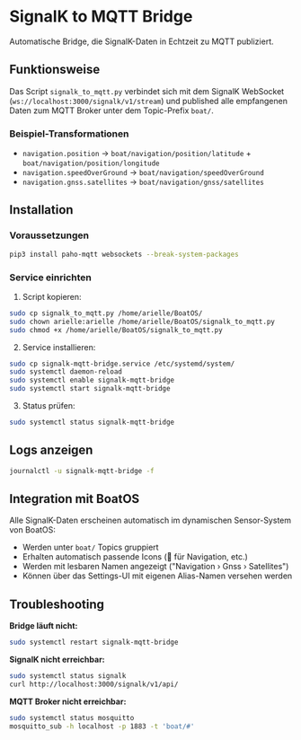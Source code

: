 # SignalK to MQTT Bridge

Automatische Bridge, die SignalK-Daten in Echtzeit zu MQTT publiziert.

## Funktionsweise

Das Script `signalk_to_mqtt.py` verbindet sich mit dem SignalK WebSocket (`ws://localhost:3000/signalk/v1/stream`) und published alle empfangenen Daten zum MQTT Broker unter dem Topic-Prefix `boat/`.

### Beispiel-Transformationen

- `navigation.position` → `boat/navigation/position/latitude` + `boat/navigation/position/longitude`
- `navigation.speedOverGround` → `boat/navigation/speedOverGround`
- `navigation.gnss.satellites` → `boat/navigation/gnss/satellites`

## Installation

### Voraussetzungen

```bash
pip3 install paho-mqtt websockets --break-system-packages
```

### Service einrichten

1. Script kopieren:
```bash
sudo cp signalk_to_mqtt.py /home/arielle/BoatOS/
sudo chown arielle:arielle /home/arielle/BoatOS/signalk_to_mqtt.py
sudo chmod +x /home/arielle/BoatOS/signalk_to_mqtt.py
```

2. Service installieren:
```bash
sudo cp signalk-mqtt-bridge.service /etc/systemd/system/
sudo systemctl daemon-reload
sudo systemctl enable signalk-mqtt-bridge
sudo systemctl start signalk-mqtt-bridge
```

3. Status prüfen:
```bash
sudo systemctl status signalk-mqtt-bridge
```

## Logs anzeigen

```bash
journalctl -u signalk-mqtt-bridge -f
```

## Integration mit BoatOS

Alle SignalK-Daten erscheinen automatisch im dynamischen Sensor-System von BoatOS:
- Werden unter `boat/` Topics gruppiert
- Erhalten automatisch passende Icons (🧭 für Navigation, etc.)
- Werden mit lesbaren Namen angezeigt ("Navigation › Gnss › Satellites")
- Können über das Settings-UI mit eigenen Alias-Namen versehen werden

## Troubleshooting

**Bridge läuft nicht:**
```bash
sudo systemctl restart signalk-mqtt-bridge
```

**SignalK nicht erreichbar:**
```bash
sudo systemctl status signalk
curl http://localhost:3000/signalk/v1/api/
```

**MQTT Broker nicht erreichbar:**
```bash
sudo systemctl status mosquitto
mosquitto_sub -h localhost -p 1883 -t 'boat/#'
```
